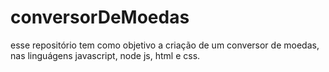 # conversorDeMoedas
esse repositório tem como objetivo a criação de um conversor de moedas, nas linguágens javascript, node js, html e css.
